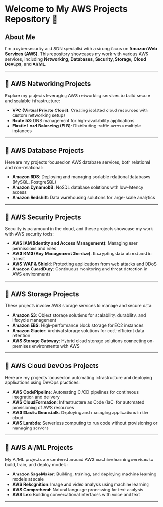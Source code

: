 # Welcome to My AWS Projects Repository 👋

## About Me
I'm a cybersecurity and SDN specialist with a strong focus on **Amazon Web Services (AWS)**. This repository showcases my work with various AWS services, including **Networking**, **Databases**, **Security**, **Storage**, **Cloud DevOps**, and **AI/ML**.

---

## 🔹 AWS Networking Projects
Explore my projects leveraging AWS networking services to build secure and scalable infrastructure:
- **VPC (Virtual Private Cloud)**: Creating isolated cloud resources with custom networking setups
- **Route 53**: DNS management for high-availability applications
- **Elastic Load Balancing (ELB)**: Distributing traffic across multiple instances


---

## 🔹 AWS Database Projects
Here are my projects focused on AWS database services, both relational and non-relational:
- **Amazon RDS**: Deploying and managing scalable relational databases (MySQL, PostgreSQL)
- **Amazon DynamoDB**: NoSQL database solutions with low-latency access
- **Amazon Redshift**: Data warehousing solutions for large-scale analytics


---

## 🔹 AWS Security Projects
Security is paramount in the cloud, and these projects showcase my work with AWS security tools:
- **AWS IAM (Identity and Access Management)**: Managing user permissions and roles
- **AWS KMS (Key Management Service)**: Encrypting data at rest and in transit
- **AWS WAF & Shield**: Protecting applications from web attacks and DDoS
- **Amazon GuardDuty**: Continuous monitoring and threat detection in AWS environments

---

## 🔹 AWS Storage Projects
These projects involve AWS storage services to manage and secure data:
- **Amazon S3**: Object storage solutions for scalability, durability, and lifecycle management
- **Amazon EBS**: High-performance block storage for EC2 instances
- **Amazon Glacier**: Archival storage solutions for cost-efficient data retention
- **AWS Storage Gateway**: Hybrid cloud storage solutions connecting on-premises environments with AWS

---

## 🔹 AWS Cloud DevOps Projects
Here are my projects focused on automating infrastructure and deploying applications using DevOps practices:
- **AWS CodePipeline**: Automating CI/CD pipelines for continuous integration and delivery
- **AWS CloudFormation**: Infrastructure as Code (IaC) for automated provisioning of AWS resources
- **AWS Elastic Beanstalk**: Deploying and managing applications in the cloud
- **AWS Lambda**: Serverless computing to run code without provisioning or managing servers

---

## 🔹 AWS AI/ML Projects
My AI/ML projects are centered around AWS machine learning services to build, train, and deploy models:
- **Amazon SageMaker**: Building, training, and deploying machine learning models at scale
- **AWS Rekognition**: Image and video analysis using machine learning
- **AWS Comprehend**: Natural language processing for text analysis
- **AWS Lex**: Building conversational interfaces with voice and text

---

